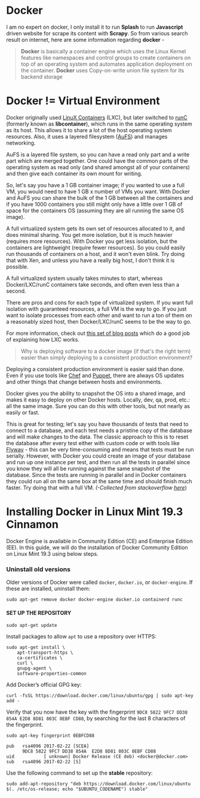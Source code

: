 # Docker 

I am no expert on docker, I only install it to run **Splash**  to run **Javascript** driven website for scrape its content with **Scrapy**.  So from various search result on internet, here are some information regarding **docker** -
	

> **Docker** is basically a container engine which uses the Linux Kernel features like namespaces and control groups to create containers on top of an operating system and automates application deployment on the container. **Docker** uses Copy-on-write union file system for its backend storage

# Docker != Virtual Environment 
Docker originally used  [LinuX Containers](https://linuxcontainers.org/lxc/)  (LXC), but later switched to  [runC](https://github.com/opencontainers/runc)  (formerly known as  **libcontainer**), which runs in the same operating system as its host. This allows it to share a lot of the host operating system resources. Also, it uses a layered filesystem ([AuFS](http://aufs.sourceforge.net/)) and manages networking.

AuFS is a layered file system, so you can have a read only part and a write part which are merged together. One could have the common parts of the operating system as read only (and shared amongst all of your containers) and then give each container its own mount for writing.

So, let's say you have a 1 GB container image; if you wanted to use a full VM, you would need to have 1 GB x number of VMs you want. With Docker and AuFS you can share the bulk of the 1 GB between all the containers and if you have 1000 containers you still might only have a little over 1 GB of space for the containers OS (assuming they are all running the same OS image).

A full virtualized system gets its own set of resources allocated to it, and does minimal sharing. You get more isolation, but it is much heavier (requires more resources). With Docker you get less isolation, but the containers are lightweight (require fewer resources). So you could easily run thousands of containers on a host, and it won't even blink. Try doing that with Xen, and unless you have a really big host, I don't think it is possible.

A full virtualized system usually takes minutes to start, whereas Docker/LXC/runC containers take seconds, and often even less than a second.

There are pros and cons for each type of virtualized system. If you want full isolation with guaranteed resources, a full VM is the way to go. If you just want to isolate processes from each other and want to run a ton of them on a reasonably sized host, then Docker/LXC/runC seems to be the way to go.

For more information, check out  [this set of blog posts](http://web.archive.org/web/20150326185901/http://blog.dotcloud.com/under-the-hood-linux-kernels-on-dotcloud-part)  which do a good job of explaining how LXC works.

> Why is deploying software to a docker image (if that's the right term) easier than simply deploying to a consistent production environment?

Deploying a consistent production environment is easier said than done. Even if you use tools like  [Chef](https://en.wikipedia.org/wiki/Chef_%28software%29)  and  [Puppet](https://en.wikipedia.org/wiki/Puppet_%28software%29), there are always OS updates and other things that change between hosts and environments.

Docker gives you the ability to snapshot the OS into a shared image, and makes it easy to deploy on other Docker hosts. Locally, dev, qa, prod, etc.: all the same image. Sure you can do this with other tools, but not nearly as easily or fast.

This is great for testing; let's say you have thousands of tests that need to connect to a database, and each test needs a pristine copy of the database and will make changes to the data. The classic approach to this is to reset the database after every test either with custom code or with tools like  [Flyway](https://flywaydb.org/)  - this can be very time-consuming and means that tests must be run serially. However, with Docker you could create an image of your database and run up one instance per test, and then run all the tests in parallel since you know they will all be running against the same snapshot of the database. Since the tests are running in parallel and in Docker containers they could run all on the same box at the same time and should finish much faster. Try doing that with a full VM.
*(-Collected from stackoverflow [here](https://stackoverflow.com/questions/16047306/how-is-docker-different-from-a-virtual-machine)*)

# Installing Docker in Linux Mint 19.3 Cinnamon
Docker Engine is available in Community Edition (CE) and Enterprise Edition (EE). In this guide, we will do the installation of Docker Community Edition on Linux Mint 19.3 using below steps.

### Uninstall old versions
Older versions of Docker were called `docker`, `docker.io`, or `docker-engine`. If these are installed, uninstall them:
```
sudo apt-get remove docker docker-engine docker.io containerd runc
```
#### SET UP THE REPOSITORY
```
sudo apt-get update
```
Install packages to allow `apt` to use a repository over HTTPS:
```
sudo apt-get install \
    apt-transport-https \
    ca-certificates \
    curl \
    gnupg-agent \
    software-properties-common
```
Add Docker’s official GPG key:
```
curl -fsSL https://download.docker.com/linux/ubuntu/gpg | sudo apt-key add -
```
Verify that you now have the key with the fingerprint `9DC8 5822 9FC7 DD38 854A E2D8 8D81 803C 0EBF CD88`, by searching for the last 8 characters of the fingerprint.
```
sudo apt-key fingerprint 0EBFCD88
    
pub   rsa4096 2017-02-22 [SCEA]
      9DC8 5822 9FC7 DD38 854A  E2D8 8D81 803C 0EBF CD88
uid           [ unknown] Docker Release (CE deb) <docker@docker.com>
sub   rsa4096 2017-02-22 [S]
```



Use the following command to set up the **stable** repository:
```
sudo add-apt-repository "deb https://download.docker.com/linux/ubuntu $(. /etc/os-release; echo "$UBUNTU_CODENAME") stable"

```
<!--stackedit_data:
eyJoaXN0b3J5IjpbLTEwNTUzNDI3MTksLTIwNTc2NzkzNjIsNj
QwMDE5OTE2LDE2MTYyNjg4MjIsMTE4MTMzNDA2LC0xMzY1MDEz
NzgxLDEyNDY3NjM0OTYsMzE1MzcyNTIwLC0yMDg4NzQ2NjEyXX
0=
-->